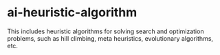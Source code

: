 # ai-heuristic-algorithm
This includes heuristic algorithms for solving search and optimization problems, such as hill climbing, meta heuristics, evolutionary algorithms, etc.
